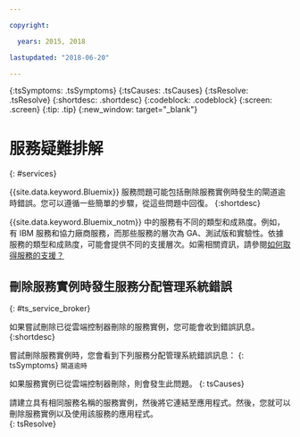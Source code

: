 ```yaml
---

copyright:

  years: 2015, 2018

lastupdated: "2018-06-20"

---
```



{:tsSymptoms: .tsSymptoms}
{:tsCauses: .tsCauses}
{:tsResolve: .tsResolve}
{:shortdesc: .shortdesc}
{:codeblock: .codeblock}
{:screen: .screen}
{:tip: .tip}
{:new_window: target="_blank"}


# 服務疑難排解
{: #services}

{{site.data.keyword.Bluemix}} 服務問題可能包括刪除服務實例時發生的閘道逾時錯誤。您可以遵循一些簡單的步驟，從這些問題中回復。
{:shortdesc}

{{site.data.keyword.Bluemix_notm}} 中的服務有不同的類型和成熟度。例如，有 IBM 服務和協力廠商服務，而那些服務的層次為 GA、測試版和實驗性。依據服務的類型和成熟度，可能會提供不同的支援層次。如需相關資訊，請參閱[如何取得服務的支援？](/docs/get-support/servicessupport.html#support-different-services)

## 刪除服務實例時發生服務分配管理系統錯誤
{: #ts_service_broker}

如果嘗試刪除已從雲端控制器刪除的服務實例，您可能會收到錯誤訊息。
{:shortdesc}

嘗試刪除服務實例時，您會看到下列服務分配管理系統錯誤訊息：
{: tsSymptoms}
`閘道逾時`

如果服務實例已從雲端控制器刪除，則會發生此問題。
{: tsCauses}

請建立具有相同服務名稱的服務實例，然後將它連結至應用程式。然後，您就可以刪除服務實例以及使用該服務的應用程式。   
{: tsResolve}
